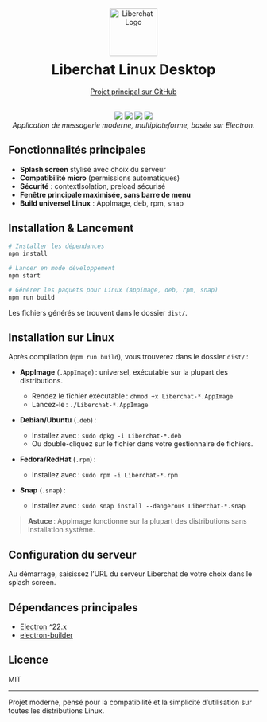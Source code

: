 <div align="center">
  <a href="https://github.com/Liberchat/Liberchat">
    <img src="assets/icon.ico" alt="Liberchat Logo" width="96" height="96" style="margin-bottom: 10px;" />
  </a>
  
  <h1 style="margin-top: 0;">Liberchat Linux Desktop</h1>
  
  <a href="https://github.com/Liberchat/Liberchat">Projet principal sur GitHub</a>
  
  <br/>
  
  <img src="https://img.shields.io/badge/Electron-22.x-blue?logo=electron"/>
  <img src="https://img.shields.io/badge/Linux-compatible-success?logo=linux"/>
  <img src="https://img.shields.io/badge/UI-Modern-red"/>
  <img src="https://img.shields.io/badge/license-MIT-green"/>
  
  <br/>
  <em>Application de messagerie moderne, multiplateforme, basée sur Electron.</em>
</div>

## Fonctionnalités principales
- **Splash screen** stylisé avec choix du serveur
- **Compatibilité micro** (permissions automatiques)
- **Sécurité** : contextIsolation, preload sécurisé
- **Fenêtre principale maximisée, sans barre de menu**
- **Build universel Linux** : AppImage, deb, rpm, snap

## Installation & Lancement

```bash
# Installer les dépendances
npm install

# Lancer en mode développement
npm start

# Générer les paquets pour Linux (AppImage, deb, rpm, snap)
npm run build
```

Les fichiers générés se trouvent dans le dossier `dist/`.

## Installation sur Linux

Après compilation (`npm run build`), vous trouverez dans le dossier `dist/` :

- **AppImage** (`.AppImage`) : universel, exécutable sur la plupart des distributions.
  - Rendez le fichier exécutable : `chmod +x Liberchat-*.AppImage`
  - Lancez-le : `./Liberchat-*.AppImage`

- **Debian/Ubuntu** (`.deb`) :
  - Installez avec : `sudo dpkg -i Liberchat-*.deb`
  - Ou double-cliquez sur le fichier dans votre gestionnaire de fichiers.

- **Fedora/RedHat** (`.rpm`) :
  - Installez avec : `sudo rpm -i Liberchat-*.rpm`

- **Snap** (`.snap`) :
  - Installez avec : `sudo snap install --dangerous Liberchat-*.snap`

> **Astuce** : AppImage fonctionne sur la plupart des distributions sans installation système.

## Configuration du serveur
Au démarrage, saisissez l’URL du serveur Liberchat de votre choix dans le splash screen.

## Dépendances principales
- [Electron](https://www.electronjs.org/) ^22.x
- [electron-builder](https://www.electron.build/)

## Licence
MIT

---
Projet moderne, pensé pour la compatibilité et la simplicité d’utilisation sur toutes les distributions Linux.


